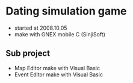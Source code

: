 # Dating simulation game
* started at 2008.10.05
* make with GNEX mobile C (SinjiSoft)


## Sub project
* Map Editor make with Visual Basic
* Event Editor make with Visual Basic